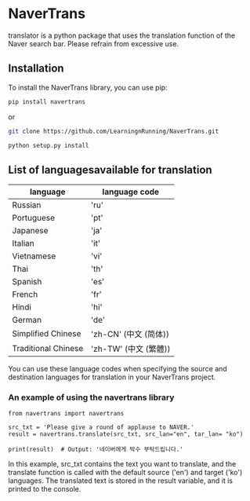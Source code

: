 # NaverTrans

translator is a python package that uses the translation function of the Naver search bar. Please refrain from excessive use. 


## Installation

To install the NaverTrans library, you can use pip:

```bash
pip install navertrans
```

or

```bash
git clone https://github.com/LearningnRunning/NaverTrans.git

python setup.py install
```

## List of languages ​​available for translation

|language|language code|
|-------|--------|
|Russian | 'ru'|
|Portuguese | 'pt'|
|Japanese | 'ja'|
|Italian | 'it'|
|Vietnamese | 'vi'|
|Thai | 'th'|
|Spanish | 'es'|
|French | 'fr'|
|Hindi | 'hi'|
|German | 'de'|
|Simplified Chinese | 'zh-CN' (中文 (简体))|
|Traditional Chinese | 'zh-TW' (中文 (繁體))|

You can use these language codes when specifying the source and destination languages for translation in your NaverTrans project.

### An example of using the navertrans library
```
from navertrans import navertrans

src_txt = 'Please give a round of applause to NAVER.'
result = navertrans.translate(src_txt, src_lan="en", tar_lan= "ko")

print(result)  # Output: '네이버에게 박수 부탁드립니다.'
```

In this example, src_txt contains the text you want to translate, and the translate function is called with the default source ('en') and target ('ko') languages. The translated text is stored in the result variable, and it is printed to the console.